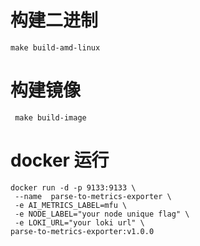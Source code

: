 # 构建二进制
```shell
make build-amd-linux
```

# 构建镜像
```shell
 make build-image
```

# docker 运行
```shell
docker run -d -p 9133:9133 \
 --name  parse-to-metrics-exporter \
 -e AI_METRICS_LABEL=mfu \
 -e NODE_LABEL="your node unique flag" \
 -e LOKI_URL="your loki url" \
parse-to-metrics-exporter:v1.0.0
```
